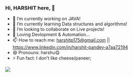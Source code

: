### Hi, HARSHIT here, 👋

- 🔭 I’m currently working on JAVA!
- 🌱 I’m currently learning Data structures and algorithms!
- 👯 I’m looking to collaborate on Live projects!
- 🤔 Loving Devlopment & Automation...
- 📫 How to reach me: harshitp175@gmail.com  ||  https://www.linkedin.com/in/harshit-pandey-a7aa72194
- 😄 Pronouns: harshu😋
- ⚡ Fun fact: I don't like cheese/paneer;
  

<img src = "https://github-readme-stats.vercel.app/api?username=harshu175&&show_icons=true&title_color=ffffff&icon_color=bb2acf&text_color=daf7dc&bg_color=151515">
